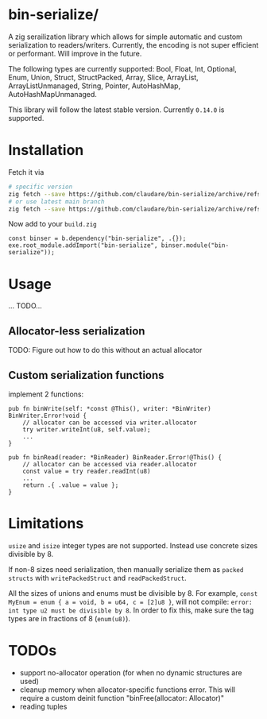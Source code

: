 # bin-serialize/

A zig serailization library which allows for simple automatic and custom serialization to readers/writers. Currently, the encoding is not super efficient or performant. Will improve in the future.

The following types are currently supported: Bool, Float, Int, Optional, Enum, Union, Struct, StructPacked, Array, Slice, ArrayList, ArrayListUnmanaged, String, Pointer, AutoHashMap, AutoHashMapUnmanaged.

This library will follow the latest stable version. Currently `0.14.0` is supported.

# Installation

Fetch it via

```bash
# specific version
zig fetch --save https://github.com/claudare/bin-serialize/archive/refs/tags/{VERSION_TAG}.tar.gz
# or use latest main branch
zig fetch --save https://github.com/claudare/bin-serialize/archive/refs/heads/main.tar.gz
```

Now add to your `build.zig`

```zig
const binser = b.dependency("bin-serialize", .{});
exe.root_module.addImport("bin-serialize", binser.module("bin-serialize"));
```

# Usage

... TODO...

## Allocator-less serialization

TODO: Figure out how to do this without an actual allocator

## Custom serialization functions

implement 2 functions:
```zig
pub fn binWrite(self: *const @This(), writer: *BinWriter) BinWriter.Error!void {
    // allocator can be accessed via writer.allocator
    try writer.writeInt(u8, self.value);
    ...
}

pub fn binRead(reader: *BinReader) BinReader.Error!@This() {
    // allocator can be accessed via reader.allocator
    const value = try reader.readInt(u8)
    ...
    return .{ .value = value };
}
```

# Limitations

`usize` and `isize` integer types are not supported. Instead use concrete sizes divisible by 8.

If non-8 sizes need serialization, then manually serialize them as `packed structs` with `writePackedStruct` and `readPackedStruct`.

All the sizes of unions and enums must be divisible by 8. For example, `const MyEnum = enum { a = void, b = u64, c = [2]u8 }`, will not compile: `error: int type u2 must be divisible by 8`. In order to fix this, make sure the tag types are in fractions of 8 (`enum(u8)`).

<!-- # ideas
[] continious writer/reader. Provide a union to reader or writer and it would serialize events into a steam. Really good for one-way messaging protocols.
[] continious rpc. Provide reader and writer on Client and Server. Provide enum for both exgress (Server to Client) and ingress (Client to Server). Good for realtime applications. -->

# TODOs
 - support no-allocator operation (for when no dynamic structures are used)
 - cleanup memory when allocator-specific functions error. This will require a custom deinit function "binFree(allocator: Allocator)"
 - reading tuples
